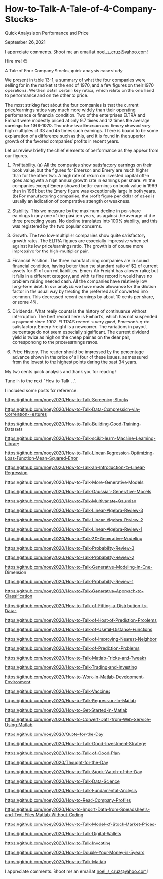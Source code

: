 # How-to-Talk-A-Tale-of-4-Company-Stocks-
Quick Analysis on Performance and Price

September 26, 2021

I appreciate comments. Shoot me an email at noel_s_cruz@yahoo.com!

Hire me! 😊

A Tale of Four Company Stocks, quick analysis case study.

We present in table 13-1, a summary of what the four companies were selling
for in the market at the end of 1970, and a few figures on their 1970
operations. We then detail certain key ratios, which relate on the one hand
to performance and on the other to price.

The most striking fact about the four companies is that the current
price/earnings ratios vary much more widely than their operating performance
or financial condition. Two of the enterprises ELTRA and Emhart were modestly
priced at only 9.7 times and 12 times the average earnings for 1968-1970. The
other two Emerson and Emery showed very high multiples of 33 and 45 times 
such earnings. There is bound to be some explanation of a difference such as
this, and it is found in the superior growth of the favored companies’ profits
in recent years.

Let us review briefly the chief elements of performance as they appear from
our figures.

1. Profitability. (a) All the companies show satisfactory earnings on their
book value, but the figures for Emerson and Emery are much higher than for the
other two. A high rate of return on invested capital often goes along with a 
high annual growth rate in earnings per share. All the companies except Emery
showed better earnings on book value in 1969 than in 1961; but the Emery figure
was exceptionally large in both years. (b) For manufacturing companies, the
profit figure per dollar of sales is usually an indication of comparative
strength or weakness. 

2. Stability. This we measure by the maximum decline in per-share earnings in
any one of the past ten years, as against the average of the three preceding
years. No decline translates into 100% stability, and this was registered by 
the two popular concerns.

3. Growth. The two low-multiplier companies show quite satisfactory growth
rates. The ELTRA figures are especially impressive when set against its low 
price/earnings ratio. The growth is of course more impressive for the
high-multiplier pair.

4. Financial Position. The three manufacturing companies are in sound 
financial condition, having better than the standard ratio of $2 of current
assets for $1 of current liabilities. Emery Air Freight has a lower ratio; 
but it falls in a different category, and with its fine record it would have
no problem raising needed cash. All the companies have relatively low long-term
debt. In our analysis we have made allowance for the dilution factor in the 
usual way by treating the preferred as if converted into common. This decreased
recent earnings by about 10 cents per share, or some 4%.

5. Dividends. What really counts is the history of continuance without
interruption. The best record here is Emhart’s, which has not suspended a 
payment since 1902. ELTRA’S record is very good, Emerson’s quite satisfactory,
Emery Freight is a newcomer. The variations in payout percentage do not seem 
especially significant. The current dividend yield is twice as high on the
cheap pair as on the dear pair, corresponding to the price/earnings ratios.

6. Price History. The reader should be impressed by the percentage advance
shown in the price of all four of these issues, as measured from the lowest to
the highest points during the past 34 years.

My two cents quick analysis and thank you for reading! 

Tune in to the next "How to Talk ...".

I included some posts for reference.

https://github.com/noey2020/How-to-Talk-Screening-Stocks

https://github.com/noey2020/How-to-Talk-Data-Compression-via-Correlation-Features

https://github.com/noey2020/How-to-Talk-Building-Good-Training-Datasets

https://github.com/noey2020/How-to-Talk-scikit-learn-Machine-Learning-Library

https://github.com/noey2020/How-to-Talk-Linear-Regression-Optimizing-Loss-Function-Mean-Squared-Error

https://github.com/noey2020/How-to-Talk-an-Introduction-to-Linear-Regression

https://github.com/noey2020/Hpw-to-Talk-More-Generative-Models

https://github.com/noey2020/How-to-Talk-Gaussian-Generative-Models

https://github.com/noey2020/How-to-Talk-Multivariate-Gaussian

https://github.com/noey2020/How-to-Talk-Linear-Algebra-Review-3

https://github.com/noey2020/How-to-Talk-Linear-Algebra-Review-2

https://github.com/noey2020/How-to-Talk-Linear-Algebra-Review-1

https://github.com/noey2020/How-to-Talk-2D-Generative-Modeling

https://github.com/noey2020/How-to-Talk-Probability-Review-3

https://github.com/noey2020/How-to-Talk-Probability-Review-2

https://github.com/noey2020/How-to-Talk-Generative-Modeling-in-One-Dimension

https://github.com/noey2020/How-to-Talk-Probability-Review-1

https://github.com/noey2020/How-to-Talk-Generative-Approach-to-Classification

https://github.com/noey2020/How-to-Talk-of-Fitting-a-Distribution-to-Data-

https://github.com/noey2020/How-to-Talk-of-Host-of-Prediction-Problems

https://github.com/noey2020/How-to-Talk-of-Useful-Distance-Functions

https://github.com/noey2020/How-to-Talk-of-Improving-Nearest-Neighbor

https://github.com/noey2020/How-to-Talk-of-Prediction-Problems

https://github.com/noey2020/How-to-Talk-Matlab-Tricks-and-Tweaks

https://github.com/noey2020/How-to-Talk-Trading-and-Investing

https://github.com/noey2020/How-to-Work-in-Matlab-Development-Environment

https://github.com/noey2020/How-to-Talk-Vaccines

https://github.com/noey2020/How-to-Talk-Regression-in-Matlab

https://github.com/noey2020/How-to-Get-Started-in-Matlab

https://github.com/noey2020/How-to-Convert-Data-from-Web-Service-Using-Matlab

https://github.com/noey2020/Quote-for-the-Day

https://github.com/noey2020/How-to-Talk-Good-Investment-Strategy

https://github.com/noey2020/How-to-Talk-of-Good-Plan

https://github.com/noey2020/Thought-for-the-Day

https://github.com/noey2020/How-to-Talk-Stock-Watch-of-the-Day

https://github.com/noey2020/How-to-Talk-Data-Science

https://github.com/noey2020/How-to-Talk-Fundamental-Analysis

https://github.com/noey2020/How-to-Read-Company-Profiles

https://github.com/noey2020/How-to-Import-Data-from-Spreadsheets-and-Text-Files-Matlab-Without-Coding

https://github.com/noey2020/How-to-Talk-Model-of-Stock-Market-Prices-

https://github.com/noey2020/How-to-Talk-Digital-Wallets

https://github.com/noey2020/How-to-Talk-Investing

https://github.com/noey2020/How-to-Double-Your-Money-in-5years

https://github.com/noey2020/How-to-Talk-Matlab

I appreciate comments. Shoot me an email at noel_s_cruz@yahoo.com!
